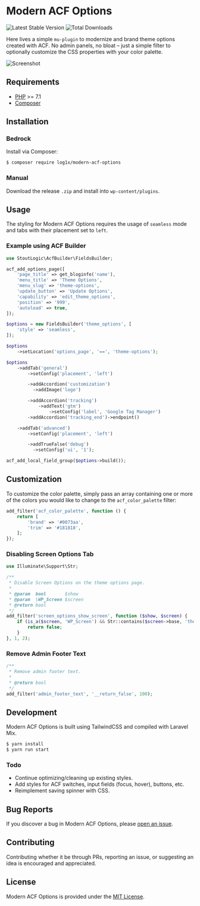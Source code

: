 # Modern ACF Options

![Latest Stable Version](https://img.shields.io/packagist/v/log1x/modern-acf-options?style=flat-square)
![Total Downloads](https://img.shields.io/packagist/dt/log1x/modern-acf-options?style=flat-square)

Here lives a simple `mu-plugin` to modernize and brand theme options created with ACF. No admin panels, no bloat – just a simple filter to optionally customize the CSS properties with your color palette.

![Screenshot](https://i.imgur.com/2ULki9H.png)

## Requirements

- [PHP](https://secure.php.net/manual/en/install.php) >= 7.1
- [Composer](https://getcomposer.org/download/)

## Installation

### Bedrock

Install via Composer:

```bash
$ composer require log1x/modern-acf-options
```

### Manual

Download the release `.zip` and install into `wp-content/plugins`.

## Usage

The styling for Modern ACF Options requires the usage of `seamless` mode and tabs with their placement set to `left`.

### Example using ACF Builder

```php
use StoutLogic\AcfBuilder\FieldsBuilder;

acf_add_options_page([
    'page_title' => get_bloginfo('name'),
    'menu_title' => 'Theme Options',
    'menu_slug' => 'theme-options',
    'update_button' => 'Update Options',
    'capability' => 'edit_theme_options',
    'position' => '999',
    'autoload' => true,
]);

$options = new FieldsBuilder('theme_options', [
    'style' => 'seamless',
]);

$options
    ->setLocation('options_page', '==', 'theme-options');

$options
    ->addTab('general')
        ->setConfig('placement', 'left')

        ->addAccordion('customization')
          ->addImage('logo')

        ->addAccordion('tracking')
            ->addText('gtm')
                ->setConfig('label', 'Google Tag Manager')
        ->addAccordion('tracking_end')->endpoint()

    ->addTab('advanced')
        ->setConfig('placement', 'left')

        ->addTrueFalse('debug')
          ->setConfig('ui', '1');

acf_add_local_field_group($options->build());
```

## Customization

To customize the color palette, simply pass an array containing one or more of the colors you would like to change to the `acf_color_palette` filter:

```php
add_filter('acf_color_palette', function () {
    return [
        'brand' => '#0073aa',
        'trim' => '#181818',
    ];
});
```

### Disabling Screen Options Tab

```php
use Illuminate\Support\Str;

/**
 * Disable Screen Options on the theme options page.
 *
 * @param  bool       $show
 * @param  \WP_Screen $screen
 * @return bool
 */
add_filter('screen_options_show_screen', function ($show, $screen) {
    if (is_a($screen, 'WP_Screen') && Str::contains($screen->base, 'theme-options')) {
        return false;
    }
}, 1, 2);
```

### Remove Admin Footer Text

```php
/**
 * Remove admin footer text.
 *
 * @return bool
 */
add_filter('admin_footer_text', '__return_false', 100);
```

## Development

Modern ACF Options is built using TailwindCSS and compiled with Laravel Mix.

```bash
$ yarn install
$ yarn run start
```

### Todo

- Continue optimizing/cleaning up existing styles.
- Add styles for ACF switches, input fields (focus, hover), buttons, etc.
- Reimplement saving spinner with CSS.

## Bug Reports

If you discover a bug in Modern ACF Options, please [open an issue](https://github.com/log1x/modern-acf-options/issues).

## Contributing

Contributing whether it be through PRs, reporting an issue, or suggesting an idea is encouraged and appreciated.

## License

Modern ACF Options is provided under the [MIT License](https://github.com/log1x/modern-acf-options/blob/master/LICENSE.md).
